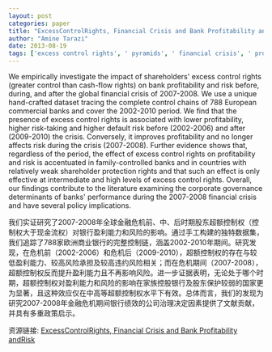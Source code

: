 ```yaml
---
layout: post
categories: paper
title: "ExcessControlRights, Financial Crisis and Bank Profitability andRisk"
author: "Amine Tarazi"
date: 2013-08-19
tags: ['excess control rights', ' pyramids', ' financial crisis', ' profitability', ' risk', ' European banking']
---
```


We empirically investigate the impact of shareholders' excess control rights (greater control than cash-flow rights) on bank profitability and risk before, during, and after the global financial crisis of 2007-2008. We use a unique hand-crafted dataset tracing the complete control chains of 788 European commercial banks and cover the 2002-2010 period. We find that the presence of excess control rights is associated with lower profitability, higher risk-taking and higher default risk before (2002-2006) and after (2009-2010) the crisis. Conversely, it improves profitability and no longer affects risk during the crisis (2007-2008). Further evidence shows that, regardless of the period, the effect of excess control rights on profitability and risk is accentuated in family-controlled banks and in countries with relatively weak shareholder protection rights and that such an effect is only effective at intermediate and high levels of excess control rights. Overall, our findings contribute to the literature examining the corporate governance determinants of banks' performance during the 2007-2008 financial crisis and have several policy implications.

我们实证研究了2007-2008年全球金融危机前、中、后时期股东超额控制权（控制权大于现金流权）对银行盈利能力和风险的影响。通过手工构建的独特数据集，我们追踪了788家欧洲商业银行的完整控制链，涵盖2002-2010年期间。研究发现，在危机前（2002-2006）和危机后（2009-2010），超额控制权的存在与较低盈利能力、较高风险承担及较高违约风险相关；而在危机期间（2007-2008），超额控制权反而提升盈利能力且不再影响风险。进一步证据表明，无论处于哪个时期，超额控制权对盈利能力和风险的影响在家族控股银行及股东保护较弱的国家更为显著，且这种效应仅在中高等超额控制权水平下有效。总体而言，我们的发现为研究2007-2008年金融危机期间银行绩效的公司治理决定因素提供了文献贡献，并具有多重政策启示。

资源链接: [ExcessControlRights, Financial Crisis and Bank Profitability andRisk](https://papers.ssrn.com/sol3/papers.cfm?abstract_id=2311738)
